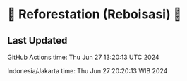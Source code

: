 
# 🌳 Reforestation (Reboisasi) 🌲

## Last Updated

GitHub Actions time: Thu Jun 27 13:20:13 UTC 2024

Indonesia/Jakarta time: Thu Jun 27 20:20:13 WIB 2024
